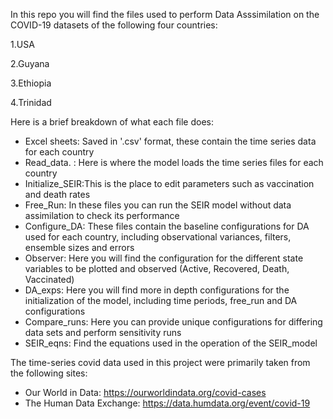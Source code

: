 In this repo you will find the files used to perform Data Asssimilation on the COVID-19 datasets of the following four countries:

1.USA

2.Guyana

3.Ethiopia

4.Trinidad

Here is a brief breakdown of what each file does:

- Excel sheets:   Saved in '.csv' format, these contain the time series data for each country
- Read_data.  :   Here is where the model loads the time series files for each country
- Initialize_SEIR:This is the place to edit parameters such as vaccination and death rates
- Free_Run:       In these files you can run the SEIR model without data assimilation to check its performance
- Configure_DA:   These files contain the baseline configurations for DA used for each country, including observational variances, filters, ensemble sizes and errors
- Observer:       Here you will find the configuration for the different state variables to be plotted and observed (Active, Recovered, Death, Vaccinated)
- DA_exps:        Here you will find more in depth configurations for the initialization of the model, including time periods, free_run and DA configurations 
- Compare_runs:   Here you can provide unique configurations for differing data sets and perform sensitivity runs
- SEIR_eqns:      Find the equations used in the operation of the SEIR_model

The time-series covid data used in this project were primarily taken from the following sites:

- Our World in Data: https://ourworldindata.org/covid-cases
- The Human Data Exchange: https://data.humdata.org/event/covid-19

